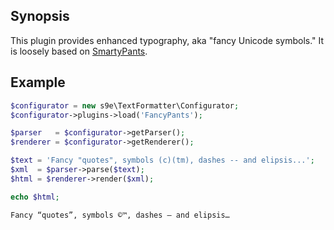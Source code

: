 ## Synopsis

This plugin provides enhanced typography, aka "fancy Unicode symbols." It is loosely based on [SmartyPants](http://daringfireball.net/projects/smartypants/).

## Example

```php
$configurator = new s9e\TextFormatter\Configurator;
$configurator->plugins->load('FancyPants');

$parser   = $configurator->getParser();
$renderer = $configurator->getRenderer();

$text = 'Fancy "quotes", symbols (c)(tm), dashes -- and elipsis...'; 
$xml  = $parser->parse($text);
$html = $renderer->render($xml);

echo $html;
```
```html
Fancy “quotes”, symbols ©™, dashes – and elipsis…
```